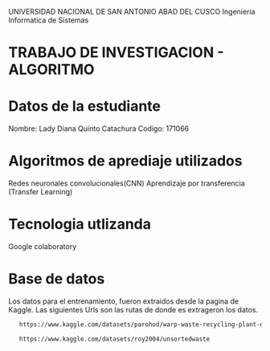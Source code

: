 UNIVERSIDAD NACIONAL DE SAN ANTONIO ABAD DEL CUSCO
Ingenieria Informatica de Sistemas

# TRABAJO DE INVESTIGACION - ALGORITMO

# Datos de la estudiante
Nombre: Lady Diana Quinto Catachura
Codigo: 171066

# Algoritmos de aprediaje utilizados
Redes neuronales convolucionales(CNN)
Aprendizaje por transferencia (Transfer Learning)

# Tecnologia utlizanda

Google colaboratory

# Base de datos

Los datos para el entrenamiento, fueron extraidos desde la pagina de Kaggle. Las siguientes Urls son las rutas de donde es extrageron los datos.

 ```bash
    https://www.kaggle.com/datasets/parohod/warp-waste-recycling-plant-dataset
```

 ```bash
    https://www.kaggle.com/datasets/roy2004/unsortedwaste
```